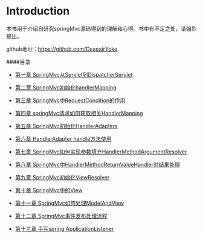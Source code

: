 # Introduction

本书用于介绍自研究springMvc源码得到的理解和心得。书中有不足之处，请强烈提出。

github地址：https://github.com/DespairYoke

####目录

* [第一章 SpringMvc从Servlet到DispatcherServlet](chapter1.md)

* [第二章 SpringMvc初始化handlerMapping](chapter1.md)

* [第三章 SpringMvc中RequestCondition的作用](chapter3.md)

* [第四章 springMvc请求如何获取相关HandlerMapping](chapter4.md)

* [第五章 SpringMvc初始化HandlerAdapters](chapter5.md)

* [第六章 HandlerAdapter handle方法使用](chapter6.md)

* [第七章 SpringMvc如何实现参数填充HandlerMethodArgumentResolver](chapter7.md)

* [第八章 SpringMvc中HandlerMethodReturnValueHandler对结果处理](chapter8.md)

* [第九章 SpringMvc初始化ViewResolver](chapter9.md)

* [第十章 SpringMvc中的View](chapter10.md)

* [第十一章 SpringMvc如何处理ModelAndView](chapter11.md)

* [第十二章 SpringMvc事件发布处理流程](chapter12.md)

* [第十三章 手写spring ApplicationListener](chapter13.md)

  

